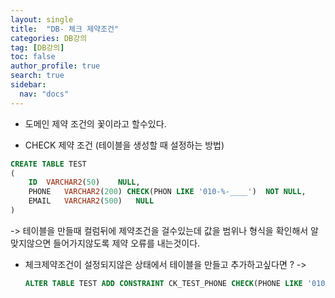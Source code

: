 ```yaml
---
layout: single
title:  "DB- 체크 제약조건"
categories: DB강의
tag: [DB강의]
toc: false
author_profile: true
search: true
sidebar:
  nav: "docs"
---
```


- 도메인 제약 조건의 꽃이라고 할수있다.

- CHECK 제약 조건
 (테이블을 생성할 때 설정하는 방법)
```SQL
CREATE TABLE TEST
(
    ID  VARCHAR2(50)    NULL,
    PHONE   VARCHAR2(200) CHECK(PHON LIKE '010-%-____')  NOT NULL,
    EMAIL   VARCHAR2(500)   NULL
)
```
-> 테이블을 만들때 컬럼뒤에 제약조건을 걸수있는데 값을 범위나 형식을 확인해서 알맞지않으면 들어가지않도록 제약 오류를 내는것이다. 

- 체크제약조건이 설정되지않은 상태에서 테이블을 만들고 추가하고싶다면 ? 
  -> 
  ```SQL
  ALTER TABLE TEST ADD CONSTRAINT CK_TEST_PHONE CHECK(PHONE LIKE '010-%-____');
  ```
